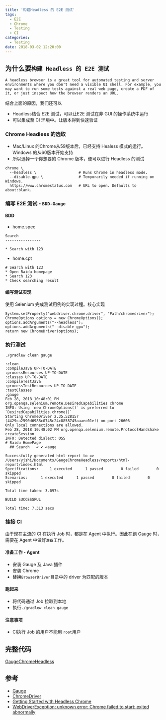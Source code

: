 ```yaml
---
title: '构建Headless 的 E2E 测试'
tags:
  - E2E
  - Chrome
  - Testing
  - CI
categories:
  - Testing
date: 2018-03-02 12:20:00
---
```



## 为什么要`构建 Headless 的 E2E 测试` 

```
A headless browser is a great tool for automated testing and server environments where you don't need a visible UI shell. For example, you may want to run some tests against a real web page, create a PDF of it, or just inspect how the browser renders an URL.
```

结合上面的原因，我们还可以
- Headless结合 E2E 测试，可以让E2E 测试在非 GUI 的操作系统中运行
- 可以集成至 CI 环境中。让版本得到快速验证

### Chrome Headless 的选取

- Mac/Linux 的Chrome从59版本后，已经支持 Healess 模式的运行。Windows 的从60版本开始支持
- 所以选择一个你想要的 Chrome 版本，便可以进行 Headless 的测试

```
chrome \
  --headless \                   # Runs Chrome in headless mode.
  --disable-gpu \                # Temporarily needed if running on Windows.
  https://www.chromestatus.com   # URL to open. Defaults to about:blank.
```

<!--more-->

### 编写 E2E 测试 - `BDD-Gauge`

#### BDD

- home.spec

```     
Search
----------------

* Search with 123
```

- home.cpt

```
# Search with 123
* Open Baidu homepage
* Search 123
* Check searching result
```

#### 编写测试实现

使用 Selenium 完成测试用例的实现过程。核心实现

```
System.setProperty("webdriver.chrome.driver", "Path/chromedriver");
ChromeOptions options = new ChromeOptions();
options.addArguments("--headless");
options.addArguments("--disable-gpu");
return new ChromeDriver(options);
```

### 执行测试

`./gradlew clean gauge`

```
:clean
:compileJava UP-TO-DATE
:processResources UP-TO-DATE
:classes UP-TO-DATE
:compileTestJava
:processTestResources UP-TO-DATE
:testClasses
:gauge
Feb 28, 2018 10:48:01 PM org.openqa.selenium.remote.DesiredCapabilities chrome
INFO: Using `new ChromeOptions()` is preferred to `DesiredCapabilities.chrome()`
Starting ChromeDriver 2.35.528157 (4429ca2590d6988c0745c24c8858745aaaec01ef) on port 26606
Only local connections are allowed.
Feb 28, 2018 10:48:02 PM org.openqa.selenium.remote.ProtocolHandshake createSession
INFO: Detected dialect: OSS
# Baidu HomePage
  ## Search   ✔ ✔ ✔auge

Successfully generated html-report to => /Users/yjshi/Documents/GaugeChromeHeadless/reports/html-report/index.html
Specifications:     1 executed      1 passed        0 failed        0 skipped
Scenarios:      1 executed      1 passed        0 failed        0 skipped

Total time taken: 3.097s

BUILD SUCCESSFUL

Total time: 7.313 secs
```

### 挂接 CI


由于现在主流的 CI 在执行 Job 时，都是在 Agent 中执行。因此在跑 Gauge 时，需要在 Agent 中做好`准备`工作。

#### 准备工作 - Agent
- 安装 Gauge 及 Java 插件
- 安装 Chrome 
- 替换`BrowserDriver`目录中的 driver 为匹配的版本

#### 跑起来

- 将代码通过 Job 拉取到本地
- 执行`./gradlew clean gauge`

#### 注意事项

- CI执行 Job 的用户不能用 `root`用户

## 完整代码

[GaugeChromeHeadless](https://github.com/aimer1124/GaugeChromeHeadless)

## 参考 

- [Gauge](https://gauge.org/index.html)
- [ChromeDriver](http://chromedriver.storage.googleapis.com/index.html)
- [Getting Started with Headless Chrome](https://developers.google.com/web/updates/2017/04/headless-chrome)
- [WebDriverException: unknown error: Chrome failed to start: exited abnormally](https://github.com/SeleniumHQ/selenium/issues/4961)